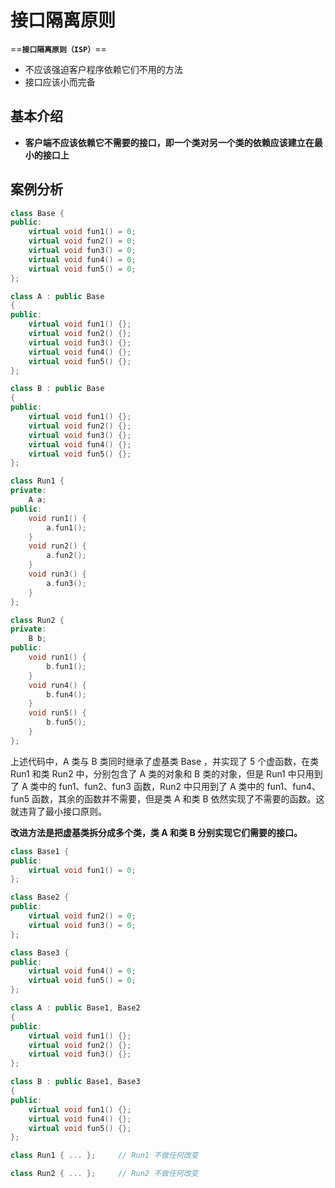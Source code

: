 # 接口隔离原则

==**`接口隔离原则（ISP）`**==

- 不应该强迫客户程序依赖它们不用的方法
- 接口应该小而完备

## 基本介绍

- **客户端不应该依赖它不需要的接口，即一个类对另一个类的依赖应该建立在最小的接口上**

## 案例分析

```cpp
class Base {
public:
    virtual void fun1() = 0;
    virtual void fun2() = 0;
    virtual void fun3() = 0;
    virtual void fun4() = 0;
    virtual void fun5() = 0;
};

class A : public Base
{
public:
    virtual void fun1() {};
    virtual void fun2() {};
    virtual void fun3() {};
    virtual void fun4() {};
    virtual void fun5() {};
};

class B : public Base
{
public:
    virtual void fun1() {};
    virtual void fun2() {};
    virtual void fun3() {};
    virtual void fun4() {};
    virtual void fun5() {};
};

class Run1 {
private:
    A a;
public:
    void run1() {
        a.fun1();
    }
    void run2() {
        a.fun2();
    }
    void run3() {
        a.fun3();
    }
};

class Run2 {
private:
    B b;
public:
    void run1() {
        b.fun1();
    }
    void run4() {
        b.fun4();
    }
    void run5() {
        b.fun5();
    }
};
```

上述代码中，A 类与 B 类同时继承了虚基类 Base ，并实现了 5 个虚函数，在类 Run1 和类 Run2 中，分别包含了 A 类的对象和 B 类的对象，但是 Run1 中只用到了 A 类中的 fun1、fun2、fun3 函数，Run2 中只用到了 A 类中的 fun1、fun4、fun5 函数，其余的函数并不需要，但是类 A 和类 B 依然实现了不需要的函数。这就违背了最小接口原则。

**改进方法是把虚基类拆分成多个类，类 A 和类 B 分别实现它们需要的接口。**

```c++
class Base1 {
public:
    virtual void fun1() = 0;
};

class Base2 {
public:
    virtual void fun2() = 0;
    virtual void fun3() = 0;
};

class Base3 {
public:
    virtual void fun4() = 0;
    virtual void fun5() = 0;
};

class A : public Base1, Base2
{
public:
    virtual void fun1() {};
    virtual void fun2() {};
    virtual void fun3() {};
};

class B : public Base1, Base3
{
public:
    virtual void fun1() {};
    virtual void fun4() {};
    virtual void fun5() {};
};

class Run1 { ... };		// Run1 不做任何改变

class Run2 { ... };		// Run2 不做任何改变
```

